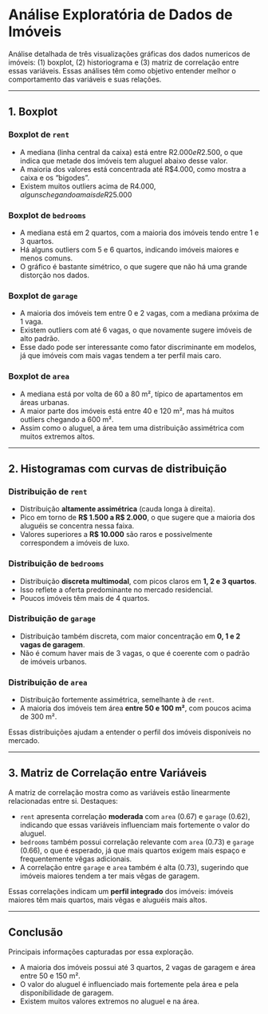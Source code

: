 # Análise Exploratória de Dados de Imóveis

Análise detalhada de três visualizações gráficas dos dados numericos de imóveis: (1) boxplot, (2) historiograma e (3) matriz de correlação entre essas variáveis. Essas análises têm como objetivo entender melhor o comportamento das variáveis e suas relações.

---

## 1. Boxplot

### Boxplot de `rent`
* A mediana (linha central da caixa) está entre R$2.000 e R$2.500, o que indica que metade dos imóveis tem aluguel abaixo desse valor.
* A maioria dos valores está concentrada até R$4.000, como mostra a caixa e os “bigodes”.
* Existem muitos outliers acima de R$4.000, alguns chegando a mais de R$25.000

### Boxplot de `bedrooms`
* A mediana está em 2 quartos, com a maioria dos imóveis tendo entre 1 e 3 quartos.
* Há alguns outliers com 5 e 6 quartos, indicando imóveis maiores e menos comuns.
* O gráfico é bastante simétrico, o que sugere que não há uma grande distorção nos dados.

### Boxplot de `garage`
* A maioria dos imóveis tem entre 0 e 2 vagas, com a mediana próxima de 1 vaga.
* Existem outliers com até 6 vagas, o que novamente sugere imóveis de alto padrão.
* Esse dado pode ser interessante como fator discriminante em modelos, já que imóveis com mais vagas tendem a ter perfil mais caro.

### Boxplot de `area`
* A mediana está por volta de 60 a 80 m², típico de apartamentos em áreas urbanas.
* A maior parte dos imóveis está entre 40 e 120 m², mas há muitos outliers chegando a 600 m².
* Assim como o aluguel, a área tem uma distribuição assimétrica com muitos extremos altos.

---

## 2. Histogramas com curvas de distribuição


### Distribuição de `rent`

* Distribuição **altamente assimétrica** (cauda longa à direita).
* Pico em torno de **R\$ 1.500 a R\$ 2.000**, o que sugere que a maioria dos aluguéis se concentra nessa faixa.
* Valores superiores a **R\$ 10.000** são raros e possivelmente correspondem a imóveis de luxo.

### Distribuição de `bedrooms`

* Distribuição **discreta multimodal**, com picos claros em **1, 2 e 3 quartos**.
* Isso reflete a oferta predominante no mercado residencial.
* Poucos imóveis têm mais de 4 quartos.

### Distribuição de `garage`

* Distribuição também discreta, com maior concentração em **0, 1 e 2 vagas de garagem**.
* Não é comum haver mais de 3 vagas, o que é coerente com o padrão de imóveis urbanos.

### Distribuição de `area`

* Distribuição fortemente assimétrica, semelhante à de `rent`.
* A maioria dos imóveis tem área **entre 50 e 100 m²**, com poucos acima de 300 m².

Essas distribuições ajudam a entender o perfil dos imóveis disponíveis no mercado.

---

## 3. Matriz de Correlação entre Variáveis


A matriz de correlação mostra como as variáveis estão linearmente relacionadas entre si. Destaques:

* `rent` apresenta correlação **moderada** com `area` (0.67) e `garage` (0.62), indicando que essas variáveis influenciam mais fortemente o valor do aluguel.
* `bedrooms` também possui correlação relevante com `area` (0.73) e `garage` (0.66), o que é esperado, já que mais quartos exigem mais espaço e frequentemente vêgas adicionais.
* A correlação entre `garage` e `area` também é alta (0.73), sugerindo que imóveis maiores tendem a ter mais vêgas de garagem.

Essas correlações indicam um **perfil integrado** dos imóveis: imóveis maiores têm mais quartos, mais vêgas e aluguéis mais altos.

---

## Conclusão

Principais informações capturadas por essa exploração.

* A maioria dos imóveis possui até 3 quartos, 2 vagas de garagem e área entre 50 e 150 m².
* O valor do aluguel é influenciado mais fortemente pela área e pela disponibilidade de garagem.
* Existem muitos valores extremos no aluguel e na área.


